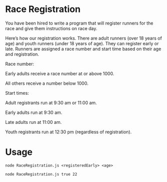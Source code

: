 # Race Registration

You have been hired to write a program that will register runners for the race and give them instructions on race day.

Here’s how our registration works. There are adult runners (over 18 years of age) and youth runners (under 18 years of age). They can register early or late. Runners are assigned a race number and start time based on their age and registration.

Race number:

Early adults receive a race number at or above 1000.

All others receive a number below 1000.

Start times:

Adult registrants run at 9:30 am or 11:00 am.

Early adults run at 9:30 am.

Late adults run at 11:00 am.

Youth registrants run at 12:30 pm (regardless of registration).

# Usage

`node RaceRegistration.js <registeredEarly> <age>`

`node RaceRegistration.js true 22`
